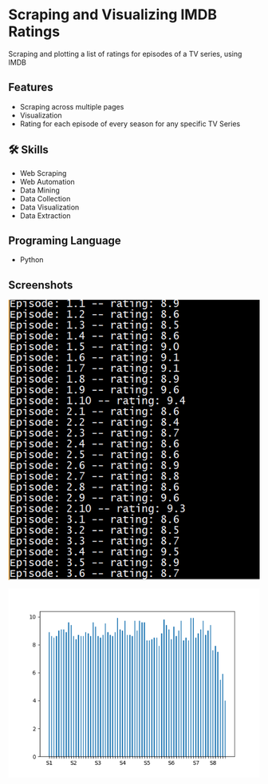 
# Scraping and Visualizing IMDB Ratings

Scraping and plotting a list of ratings for episodes of a TV series, using IMDB



## Features

- Scraping across multiple pages
- Visualization
- Rating for each episode of every season for any specific TV Series


## 🛠 Skills
- Web Scraping
- Web Automation
- Data Mining
- Data Collection
- Data Visualization
- Data Extraction
## Programing Language
- Python
## Screenshots
![Ratings](https://github.com/SulemanMughal/Scraping-and-Visualizing-IMDB-Ratings/blob/main/demo.PNG)


![Chart](https://github.com/SulemanMughal/Scraping-and-Visualizing-IMDB-Ratings/blob/main/Figure_1.png)

